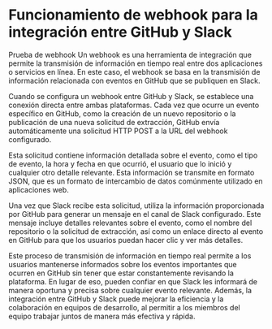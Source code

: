 # Funcionamiento de webhook para la integración entre GitHub y Slack
Prueba de webhook
Un webhook es una herramienta de integración que permite la transmisión de información en tiempo real entre dos aplicaciones o servicios en línea. En este caso, el webhook se basa en la transmisión de información relacionada con eventos en GitHub que se publiquen en Slack.

Cuando se configura un webhook entre GitHub y Slack, se establece una conexión directa entre ambas plataformas. Cada vez que ocurre un evento específico en GitHub, como la creación de un nuevo repositorio o la publicación de una nueva solicitud de extracción, GitHub envía automáticamente una solicitud HTTP POST a la URL del webhook configurado.

Esta solicitud contiene información detallada sobre el evento, como el tipo de evento, la hora y fecha en que ocurrió, el usuario que lo inició y cualquier otro detalle relevante. Esta información se transmite en formato JSON, que es un formato de intercambio de datos comúnmente utilizado en aplicaciones web.

Una vez que Slack recibe esta solicitud, utiliza la información proporcionada por GitHub para generar un mensaje en el canal de Slack configurado. Este mensaje incluye detalles relevantes sobre el evento, como el nombre del repositorio o la solicitud de extracción, así como un enlace directo al evento en GitHub para que los usuarios puedan hacer clic y ver más detalles.

Este proceso de transmisión de información en tiempo real permite a los usuarios mantenerse informados sobre los eventos importantes que ocurren en GitHub sin tener que estar constantemente revisando la plataforma. En lugar de eso, pueden confiar en que Slack les informará de manera oportuna y precisa sobre cualquier evento relevante. Además, la integración entre GitHub y Slack puede mejorar la eficiencia y la colaboración en equipos de desarrollo, al permitir a los miembros del equipo trabajar juntos de manera más efectiva y rápida.
